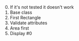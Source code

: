 0. If it's not tested it doesn't work
1. Base class
2. First Rectangle
3. Validate attributes
4. Area first
5. Display #0
